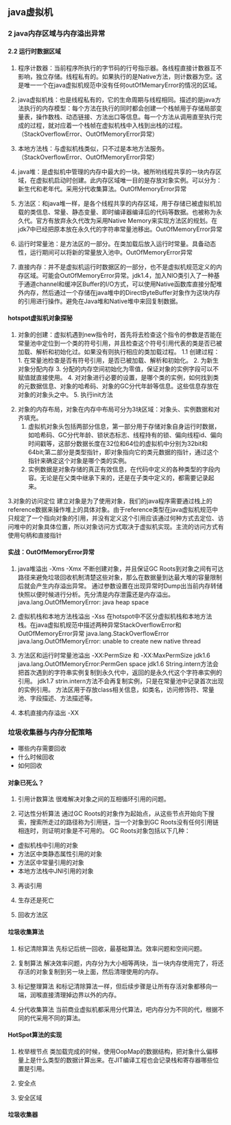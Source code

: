 ## java虚拟机
### 2 java内存区域与内存溢出异常
#### 2.2 运行时数据区域
>
1. 程序计数器：当前程序所执行的字节码的行号指示器。各线程直接计数器互不影响，独立存储。线程私有的。如果执行的是Native方法，则计数器为空。这是唯一一个在java虚拟机规范中没有任何outOfMemaryError的情况的区域。
>
2. java虚拟机栈：也是线程私有的，它的生命周期与线程相同。描述的是java方法执行的内存模型：每个方法在执行的同时都会创建一个栈帧用于存储局部变量表，操作数栈、动态链接、方法出口等信息。每一个方法从调用直至执行完成的过程，就对应着一个栈帧在虚拟机栈中入栈到出栈的过程。（StackOverflowError、OutOfMemoryError异常）
>
3. 本地方法栈：与虚拟机栈类似，只不过是本地方法服务。（StackOverflowError、OutOfMemoryError异常）
>
4. java堆：是虚拟机中管理的内存中最大的一块。被所哟线程共享的一块内存区域，在虚拟机启动时创建。此内存区域唯一目的是存放对象实例。可以分为：新生代和老年代。采用分代收集算法。OutOfMemoryError异常
>
5. 方法区：和java堆一样，是各个线程共享的内存区域，用于存储已被虚拟机加载的类信息、常量、静态变量、即时编译器编译后的代码等数据。也被称为永久代。官方有放弃永久代改为采用Native Memory来实现方法区的规划。在jdk7中已经把原本放在永久代的字符串常量池移出。OutOfMemoryError异常
>
6. 运行时常量池：是方法区的一部分。在类加载后放入运行时常量。具备动态性，运行期间可以将新的常量放入池中。OutOfMemoryError异常
>
7. 直接内存：并不是虚拟机运行时数据区的一部分，也不是虚拟机规范定义的内存区域。可能会OutOfMemoryError异常。jdk1.4，加入NIO类引入了一种基于通道channel和缓冲区Buffer的I/O方式，可以使用Native函数库直接分配堆外内存，然后通过一个存储在java堆中的DirectByteBuffer对象作为这块内存的引用进行操作。避免在Java堆和Native堆中来回复制数据。

#### hotspot虚拟机对象探秘

>
1. 对象的创建：虚拟机遇到new指令时，首先将去检查这个指令的参数是否能在常量池中定位到一个类的符号引用，并且检查这个符号引用代表的类是否已被加载、解析和初始化过。如果没有则执行相应的类加载过程。
1.1 创建过程：
		1. 在常量池检查是否有符号引用，是否已被加载、解析和初始化。
		2. 为新生对象分配内存
		3. 分配的内存空间初始化为零值，保证对象的实例字段可以不赋值就直接使用。
		4. 对对象进行必要的设置，是哪个类的实例，如何找到类的元数据信息、对象的哈希码、对象的GC分代年龄等信息。这些信息存放在对象的对象头之中。
		5. 执行init方法

>
2. 对象的内存布局，对象在内存中布局可分为3块区域：对象头、实例数据和对齐填充。
	1. 虚拟机对象头包括两部分信息，第一部分用于存储对象自身运行时数据，如哈希码、GC分代年龄、锁状态标志、线程持有的锁、偏向线程id、偏向时间戳等，这部分数据长度在32位和64位的虚拟机中分别为32bit和64bit;第二部分是类型指针，即对象指向它的类元数据的指针，通过这个指针来确定这个对象是哪个类的实例。
	2. 实例数据是对象存储的真正有效信息，在代码中定义的各种类型的字段内容。无论是在父类中继承下来的，还是在子类中定义的，都需要记录起来。

>
3.对象的访问定位
建立对象是为了使用对象，我们的java程序需要通过栈上的reference数据来操作堆上的具体对象。由于reference类型在java虚拟机规范中只规定了一个指向对象的引用，并没有定义这个引用应该通过何种方式去定位、访问堆中的对象具体位置，所以对象访问方式取决于虚拟机实现。主流的访问方式有使用句柄和直接指针 

#### 实战：OutOfMemoryError异常
>
1. java堆溢出 -Xms -Xmx
不断创建对象，并且保证GC Roots到对象之间有可达路径来避免垃圾回收机制清楚这些对象，那么在数据量到达最大堆的容量限制后就会产生内存溢出异常。
通过参数设置在出现异常时Dump出当前内存转储快照以便时候进行分析。先分清是内存泄露还是内存溢出。
java.lang.OutOfMemoryError: java heap space

>
2. 虚拟机栈和本地方法栈溢出 -Xss
在hotspot中不区分虚拟机栈和本地方法栈。在java虚拟机规范中描述两种异常StackOverflowError和OutOfMemoryError异常
java.lang.StackOverflowError
java.lang.OutOfMemoryError: unable to create new native thread


>
3. 方法区和运行时常量池溢出 -XX:PermSize 和 -XX:MaxPermSize
jdk1.6 java.lang.OutOfMemoryError:PermGen space
jdk1.6 String.intern方法会把首次遇到的字符串实例复制到永久代中，返回的是永久代这个字符串实例的引用。
jdk1.7 strin.intern方法不会再复制实例，只是在常量池中记录首次出现的实例引用。
方法区用于存放class相关信息，如类名，访问修饰符、常量池、字段描述、方法描述等。


>
4. 本机直接内存溢出 -XX

### 垃圾收集器与内存分配策略

- 哪些内存需要回收
- 什么时候回收
- 如何回收

#### 对象已死么？
    
>
1. 引用计数算法
很难解决对象之间的互相循环引用的问题。

2. 可达性分析算法
通过GC Roots的对象作为起始点，从这些节点开始向下搜索，搜索所走过的路径称为引用链，当一个对象到GC Roots没有任何引用链相连时，则证明对象是不可用的。
GC Roots对象包括以下几种：
- 虚拟机栈中引用的对象
- 方法区中类静态属性引用的对象
- 方法区中常量引用的对象
- 本地方法栈中JNI引用的对象

3. 再谈引用

4. 生存还是死亡

5. 回收方法区

#### 垃圾收集算法

>
1. 标记清除算法
先标记后统一回收，最基础算法。效率问题和空间问题。

2. 复制算法
解决效率问题，内存分为大小相等两块，当一块内存使用完了，将还存活的对象复制到另一块上面，然后清理使用的内存。

3. 标记整理算法
和标记清除算法一样，但后续步骤是让所有存活对象都移向一端，润喉直接清理掉边界以外的内存。

4. 分代收集算法
当前商业虚拟机都采用分代算法，吧内存分为不同的代，根据不同的代采用不同的算法。 

#### HotSpot算法的实现

>
1. 枚举根节点
类加载完成的时候，使用OopMap的数据结构，把对象什么偏移量上是什么类型的数据计算出来。在JIT编译工程也会记录栈和寄存器哪些位置是引用。

2. 安全点


3. 安全区域

#### 垃圾收集器

